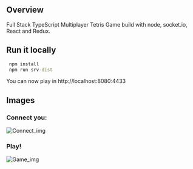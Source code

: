 ## Overview

Full Stack TypeScript Multiplayer Tetris Game build with node, socket.io, React and Redux.

## Run it locally

````cmd
 npm install
 npm run srv-dist
````

You can now play in http://localhost:8080:4433

## Images

### Connect you:

![Connect_img](https://github.com/cepalle/red-tetris/blob/master/assets/connect_img.png)

### Play!

![Game_img](https://github.com/cepalle/red-tetris/blob/master/assets/game_img.png)
